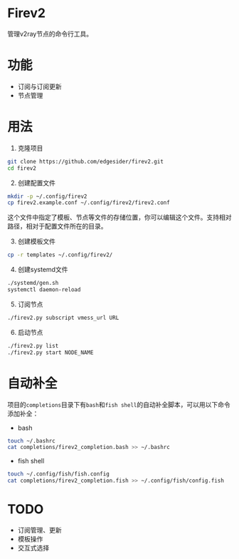 # Firev2

管理v2ray节点的命令行工具。

# 功能

- 订阅与订阅更新
- 节点管理

# 用法

1. 克隆项目

```bash
git clone https://github.com/edgesider/firev2.git
cd firev2
```

2. 创建配置文件

```bash
mkdir -p ~/.config/firev2
cp firev2.example.conf ~/.config/firev2/firev2.conf
```

这个文件中指定了模板、节点等文件的存储位置，你可以编辑这个文件。支持相对路径，相对于配置文件所在的目录。

3. 创建模板文件

```bash
cp -r templates ~/.config/firev2/
```

4. 创建systemd文件

```bash
./systemd/gen.sh
systemctl daemon-reload
```

5. 订阅节点

```bash
./firev2.py subscript vmess_url URL
```

6. 启动节点

```bash
./firev2.py list
./firev2.py start NODE_NAME
```

# 自动补全

项目的`completions`目录下有`bash`和`fish shell`的自动补全脚本，可以用以下命令添加补全：

- bash

```bash
touch ~/.bashrc
cat completions/firev2_completion.bash >> ~/.bashrc
```

- fish shell

```bash
touch ~/.config/fish/fish.config
cat completions/firev2_completion.fish >> ~/.config/fish/config.fish
```

# TODO

- 订阅管理、更新
- 模板操作
- 交互式选择
